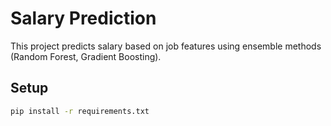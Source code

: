 # Salary Prediction

This project predicts salary based on job features using ensemble methods (Random Forest, Gradient Boosting).

## Setup
```bash
pip install -r requirements.txt
